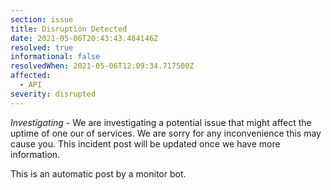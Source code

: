 ```yaml
---
section: issue
title: Disruption Detected
date: 2021-05-06T20:43:43.484146Z
resolved: true
informational: false
resolvedWhen: 2021-05-06T12:09:34.717500Z
affected:
  - API
severity: disrupted
---
```

*Investigating* - We are investigating a potential issue that might affect the uptime of one our of services. We are sorry for any inconvenience this may cause you. This incident post will be updated once we have more information.

This is an automatic post by a monitor bot.
        